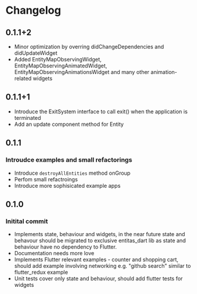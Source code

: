 # Changelog

## 0.1.1+2
- Minor optimization by overring didChangeDependencies and didUpdateWidget
- Added EntityMapObservingWidget, EntityMapObservingAnimatedWidget, EntityMapObservingAnimationsWidget and many other animation-related widgets

## 0.1.1+1
- Introduce the ExitSystem interface to call exit() when the application is terminated
- Add an update component method for Entity

## 0.1.1
### Introudce examples and small refactorings
- Introduce `destroyAllEntities` method onGroup
- Perfom small refactroings
- Introduce more sophisicated example apps

## 0.1.0
### Initital commit
- Implements state, behaviour and widgets, in the near future state and behavour should be migrated to exclusive entitas_dart lib as state and behaviour have no dependency to Flutter.
- Documentation needs more love
- Implements Flutter relevant examples - counter and shopping cart, should add example involving networking e.g. "github search"  similar to flutter_redux example
- Unit tests cover only state and behaviour, should add flutter tests for widgets